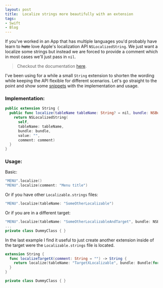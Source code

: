```yaml
---
layout: post
title:  Localize strings more beautifully with an extension
tags:
- Swift
- Blog
---
```


If you've worked in an App that has multiple languages you'd probably have learn to ~~hate~~ love Apple's localization API `NSLocalizedString`. We just want a localize some strings but instead we are forced to provide a comment which in most cases we'll just pass in `nil`.

> Checkout the documentation [here](https://developer.apple.com/documentation/foundation/nslocalizedstring).

I've been using for a while a small `String` extension to shorten the wording while keeping the API flexible for different scenarios. Let's go straight to the point and show some [snippets](https://gist.github.com/asalom/cfade69708bf300c479bea614f39bc41) with the implementation and usage.

### Implementation:

```swift
public extension String {
  public func localize(tableName tableName: String? = nil, bundle: NSBundle = NSBundle.mainBundle(), comment: String = "") -> String {
    return NSLocalizedString(
      self,
      tableName: tableName,
      bundle: bundle,
      value: "",
      comment: comment)
  }
}
```

### Usage:

Basic:

``` swift
"MENU".localize()
"MENU".localize(comment: "Menu title")
```

Or if you have other `Localizable.strings` files:

``` swift
"MENU".localize(tableName: "SomeOtherLocalizable")
```

Or if you are in a different target:

``` swift
"MENU".localize(tableName: "SomeOtherLocalizableAndTarget", bundle: NSBundle(forClass: DummyClass.self))
...
private class DummyClass { }
```

In the last example I find it useful to just create another extension inside of the target were the `Localizable.strings` file is located.

```swift
extension String {
  func localizeTargetX(comment: String = "") -> String {
    return localize(tableName: "TargetXLocalizable", bundle: Bundle(for: DummyClass.self), comment: comment)
  }
}

private class DummyClass { }
```
